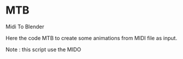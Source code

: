 # MTB
 Midi To Blender

Here the code MTB to create some animations from MIDI file as input.

Note : this script use the MIDO 
